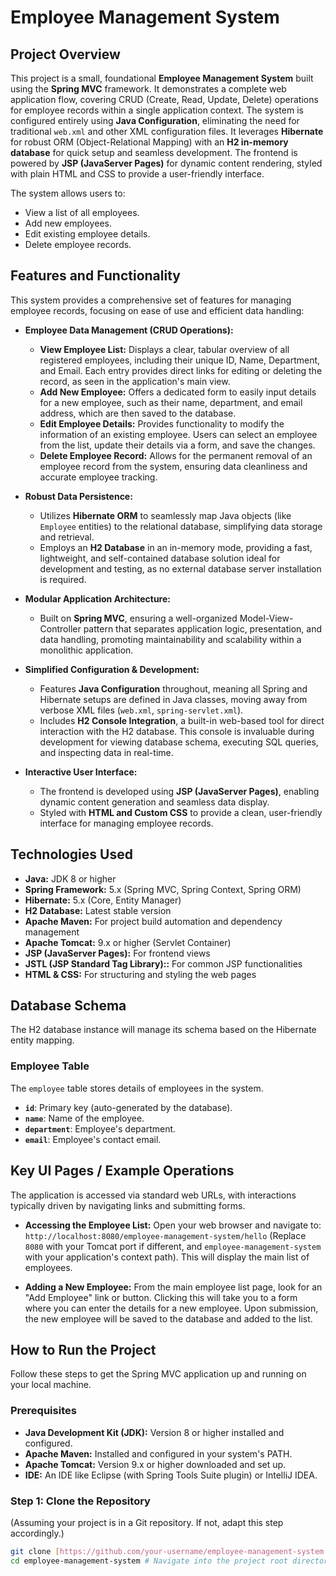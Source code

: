 # Employee Management System

## Project Overview

This project is a small, foundational **Employee Management System** built using the **Spring MVC** framework. It demonstrates a complete web application flow, covering CRUD (Create, Read, Update, Delete) operations for employee records within a single application context. The system is configured entirely using **Java Configuration**, eliminating the need for traditional `web.xml` and other XML configuration files. It leverages **Hibernate** for robust ORM (Object-Relational Mapping) with an **H2 in-memory database** for quick setup and seamless development. The frontend is powered by **JSP (JavaServer Pages)** for dynamic content rendering, styled with plain HTML and CSS to provide a user-friendly interface.

The system allows users to:
* View a list of all employees.
* Add new employees.
* Edit existing employee details.
* Delete employee records.

## Features and Functionality

This system provides a comprehensive set of features for managing employee records, focusing on ease of use and efficient data handling:

* **Employee Data Management (CRUD Operations):**
    * **View Employee List:** Displays a clear, tabular overview of all registered employees, including their unique ID, Name, Department, and Email. Each entry provides direct links for editing or deleting the record, as seen in the application's main view.
    * **Add New Employee:** Offers a dedicated form to easily input details for a new employee, such as their name, department, and email address, which are then saved to the database.
    * **Edit Employee Details:** Provides functionality to modify the information of an existing employee. Users can select an employee from the list, update their details via a form, and save the changes.
    * **Delete Employee Record:** Allows for the permanent removal of an employee record from the system, ensuring data cleanliness and accurate employee tracking.

* **Robust Data Persistence:**
    * Utilizes **Hibernate ORM** to seamlessly map Java objects (like `Employee` entities) to the relational database, simplifying data storage and retrieval.
    * Employs an **H2 Database** in an in-memory mode, providing a fast, lightweight, and self-contained database solution ideal for development and testing, as no external database server installation is required.

* **Modular Application Architecture:**
    * Built on **Spring MVC**, ensuring a well-organized Model-View-Controller pattern that separates application logic, presentation, and data handling, promoting maintainability and scalability within a monolithic application.

* **Simplified Configuration & Development:**
    * Features **Java Configuration** throughout, meaning all Spring and Hibernate setups are defined in Java classes, moving away from verbose XML files (`web.xml`, `spring-servlet.xml`).
    * Includes **H2 Console Integration**, a built-in web-based tool for direct interaction with the H2 database. This console is invaluable during development for viewing database schema, executing SQL queries, and inspecting data in real-time.

* **Interactive User Interface:**
    * The frontend is developed using **JSP (JavaServer Pages)**, enabling dynamic content generation and seamless data display.
    * Styled with **HTML and Custom CSS** to provide a clean, user-friendly interface for managing employee records.

## Technologies Used

* **Java:** JDK 8 or higher
* **Spring Framework:** 5.x (Spring MVC, Spring Context, Spring ORM)
* **Hibernate:** 5.x (Core, Entity Manager)
* **H2 Database:** Latest stable version
* **Apache Maven:** For project build automation and dependency management
* **Apache Tomcat:** 9.x or higher (Servlet Container)
* **JSP (JavaServer Pages):** For frontend views
* **JSTL (JSP Standard Tag Library)::** For common JSP functionalities
* **HTML & CSS:** For structuring and styling the web pages

## Database Schema

The H2 database instance will manage its schema based on the Hibernate entity mapping.

### Employee Table

The `employee` table stores details of employees in the system.
* **`id`**: Primary key (auto-generated by the database).
* **`name`**: Name of the employee.
* **`department`**: Employee's department.
* **`email`**: Employee's contact email.

## Key UI Pages / Example Operations

The application is accessed via standard web URLs, with interactions typically driven by navigating links and submitting forms.

* **Accessing the Employee List:**
    Open your web browser and navigate to:
    `http://localhost:8080/employee-management-system/hello`
    (Replace `8080` with your Tomcat port if different, and `employee-management-system` with your application's context path). This will display the main list of employees.

* **Adding a New Employee:**
    From the main employee list page, look for an "Add Employee" link or button. Clicking this will take you to a form where you can enter the details for a new employee. Upon submission, the new employee will be saved to the database and added to the list.

## How to Run the Project

Follow these steps to get the Spring MVC application up and running on your local machine.

### Prerequisites

* **Java Development Kit (JDK):** Version 8 or higher installed and configured.
* **Apache Maven:** Installed and configured in your system's PATH.
* **Apache Tomcat:** Version 9.x or higher downloaded and set up.
* **IDE:** An IDE like Eclipse (with Spring Tools Suite plugin) or IntelliJ IDEA.

### Step 1: Clone the Repository

(Assuming your project is in a Git repository. If not, adapt this step accordingly.)

```bash
git clone [https://github.com/your-username/employee-management-system.git](https://github.com/your-username/employee-management-system.git)
cd employee-management-system # Navigate into the project root directory
